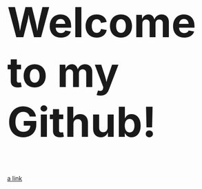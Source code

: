  <h1 style="font-size:10vw">Welcome to my Github!</h1> 
 
[a link](https://github.com/user/repo/blob/branch/other_file.md)
